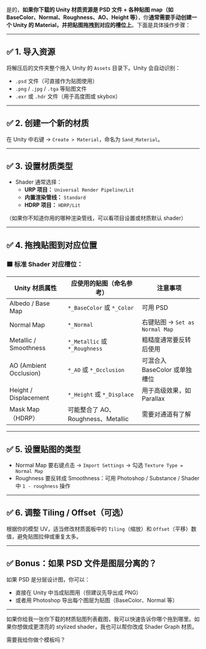 是的，**如果你下载的 Unity 材质资源是 PSD 文件 + 各种贴图 map（如 BaseColor、Normal、Roughness、AO、Height 等）**，你**通常需要手动创建一个 Unity 的 Material，并把贴图拖拽到对应的槽位上**。下面是具体操作步骤：

---

## ✅ 1. 导入资源
将解压后的文件夹整个拖入 Unity 的 `Assets` 目录下。Unity 会自动识别：
- `.psd` 文件（可直接作为贴图使用）
- `.png` / `.jpg` / `.tga` 等贴图文件
- `.exr` 或 `.hdr` 文件（用于高度图或 skybox）

---

## ✅ 2. 创建一个新的材质
在 Unity 中右键 → `Create > Material`，命名为 `Sand_Material`。

---

## ✅ 3. 设置材质类型

- Shader 通常选择：
  - **URP 项目：** `Universal Render Pipeline/Lit`
  - **内置渲染管线：** `Standard`
  - **HDRP 项目：** `HDRP/Lit`

（如果你不知道你用的哪种渲染管线，可以看项目设置或材质默认 shader）

---

## ✅ 4. 拖拽贴图到对应位置

### 🟫 标准 Shader 对应槽位：

| Unity 材质属性      | 应使用的贴图（命名参考）         | 注意事项 |
|--------------------|----------------------------------|----------|
| Albedo / Base Map  | `*_BaseColor` 或 `*_Color`       | 可用 PSD |
| Normal Map         | `*_Normal`                       | 右键贴图 → `Set as Normal Map` |
| Metallic / Smoothness | `*_Metallic` 或 `*_Roughness` | 粗糙度通常要反转后使用 |
| AO (Ambient Occlusion) | `*_AO` 或 `*_Occlusion`      | 可混合入 BaseColor 或单独槽位 |
| Height / Displacement | `*_Height` 或 `*_Displace`    | 用于高级效果，如 Parallax |
| Mask Map（HDRP）   | 可能整合了 AO、Roughness、Metallic | 需要对通道有了解 |

---

## ✅ 5. 设置贴图的类型
- Normal Map 要右键点击 → `Import Settings` → 勾选 `Texture Type = Normal Map`
- Roughness 要反转成 Smoothness：可用 Photoshop / Substance / Shader 中 `1 - roughness` 操作

---

## ✅ 6. 调整 Tiling / Offset（可选）
根据你的模型 UV，适当修改材质面板中的 `Tiling`（缩放）和 `Offset`（平移）数值，避免贴图拉伸或重复太多。

---

## ✅ Bonus：如果 PSD 文件是图层分离的？
如果 PSD 是分层设计图，你可以：
- 直接在 Unity 中当成贴图用（但建议先导出成 PNG）
- 或者用 Photoshop 导出每个图层为贴图（BaseColor、Normal 等）

---

如果你给我一张你下载的材质贴图列表截图，我可以快速告诉你哪个拖到哪里。如果你想做成更漂亮的 stylized shader，我也可以帮你改成 Shader Graph 材质。

需要我给你做个模板吗？